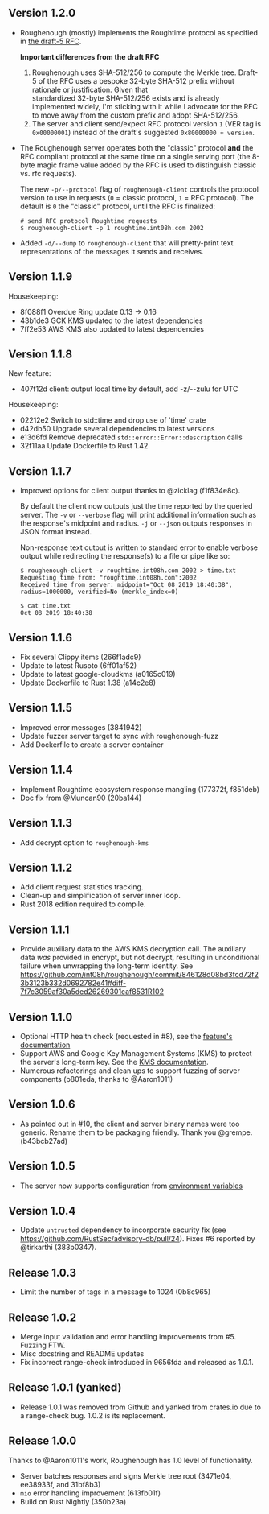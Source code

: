 ## Version 1.2.0
* Roughenough (mostly) implements the Roughtime protocol as specified in [the draft-5 RFC](https://www.ietf.org/archive/id/draft-ietf-ntp-roughtime-05.html).
  
  **Important differences from the draft RFC**
  1. Roughenough uses SHA-512/256 to compute the Merkle tree. Draft-5 of the RFC uses a
     bespoke 32-byte SHA-512 prefix without rationale or justification. Given that  
     standardized 32-byte SHA-512/256 exists and is already implemented widely, I'm 
     sticking with it while I advocate for the RFC to move away from the custom prefix
     and adopt SHA-512/256.
  2. The server and client send/expect RFC protocol version `1` (VER tag is `0x00000001`) 
     instead of the draft's suggested `0x80000000 + version`.

* The Roughenough server operates both the "classic" protocol **and** the RFC compliant 
  protocol at the same time on a single serving port (the 8-byte magic frame value added 
  by the RFC is used to distinguish classic vs. rfc requests).

  The new `-p/--protocol` flag of `roughenough-client` controls the protocol version to
  use in requests (`0` = classic protocol, `1` = RFC protocol). The default is `0` the
  "classic" protocol, until the RFC is finalized:

  ```
  # send RFC protocol Roughtime requests
  $ roughenough-client -p 1 roughtime.int08h.com 2002
  ```
* Added `-d/--dump` to `roughenough-client` that will pretty-print text representations 
  of the messages it sends and receives.

## Version 1.1.9

Housekeeping:
* 8f088f1 Overdue Ring update 0.13 -> 0.16
* 43b1de3 GCK KMS updated to the latest dependencies
* 7ff2e53 AWS KMS also updated to latest dependencies 

## Version 1.1.8

New feature:
* 407f12d client: output local time by default, add -z/--zulu for UTC 

Housekeeping:
* 02212e2 Switch to std::time and drop use of 'time' crate 
* d42db50 Upgrade several dependencies to latest versions 
* e13d6fd Remove deprecated `std::error::Error::description` calls 
* 32f11aa Update Dockerfile to Rust 1.42 

## Version 1.1.7

* Improved options for client output thanks to @zicklag (f1f834e8c).

  By default the client now outputs just the time reported by the queried server. 
  The `-v` or `--verbose` flag will print additional information such as the response's 
  midpoint and radius. `-j` or `--json` outputs responses in JSON format instead.

  Non-response text output is written to standard error to enable verbose output 
  while redirecting the response(s) to a file or pipe like so:
  
  ```
  $ roughenough-client -v roughtime.int08h.com 2002 > time.txt
  Requesting time from: "roughtime.int08h.com":2002
  Received time from server: midpoint="Oct 08 2019 18:40:38", radius=1000000, verified=No (merkle_index=0)
  
  $ cat time.txt
  Oct 08 2019 18:40:38
  ```

## Version 1.1.6

* Fix several Clippy items (266f1adc9) 
* Update to latest Rusoto (6ff01af52)
* Update to latest google-cloudkms (a0165c019)
* Update Dockerfile to Rust 1.38 (a14c2e8)

## Version 1.1.5

* Improved error messages (3841942)
* Update fuzzer server target to sync with roughenough-fuzz
* Add Dockerfile to create a server container

## Version 1.1.4

* Implement Roughtime ecosystem response mangling (177372f, f851deb)
* Doc fix from @Muncan90 (20ba144)

## Version 1.1.3

* Add decrypt option to `roughenough-kms` 

## Version 1.1.2 

* Add client request statistics tracking.
* Clean-up and simplification of server inner loop.
* Rust 2018 edition required to compile.

## Version 1.1.1

* Provide auxiliary data to the AWS KMS decryption call. The auxiliary data _was_ provided in encrypt, but not decrypt, resulting in unconditional failure when unwrapping the long-term identity. See https://github.com/int08h/roughenough/commit/846128d08bd3fcd72f23b3123b332d0692782e41#diff-7f7c3059af30a5ded26269301caf8531R102

## Version 1.1.0

* Optional HTTP health check (requested in #8), see the
  [feature's documentation](https://github.com/int08h/roughenough/blob/master/doc/OPTIONAL-FEATURES.md#http-health-check)
* Support AWS and Google Key Management Systems (KMS) to protect the server's long-term key.
  See the [KMS documentation](https://github.com/int08h/roughenough/blob/master/doc/OPTIONAL-FEATURES.md#key-management-system-kms-support).
* Numerous refactorings and clean ups to support fuzzing of 
  server components (b801eda, thanks to @Aaron1011)

## Version 1.0.6

* As pointed out in #10, the client and server binary names were too generic. Rename 
  them to be packaging friendly. Thank you @grempe. (b43bcb27ad)
  
## Version 1.0.5

* The server now supports configuration from 
  [environment variables](https://github.com/int08h/roughenough#server-configuration)
  
## Version 1.0.4

* Update `untrusted` dependency to incorporate security fix (see https://github.com/RustSec/advisory-db/pull/24). 
  Fixes #6 reported by @tirkarthi (383b0347).
  
## Release 1.0.3

* Limit the number of tags in a message to 1024 (0b8c965)

## Release 1.0.2

* Merge input validation and error handling improvements from #5. Fuzzing FTW.
* Misc docstring and README updates
* Fix incorrect range-check introduced in 9656fda and released as 1.0.1.

## Release 1.0.1 (yanked)

* Release 1.0.1 was removed from Github and yanked from crates.io due to a range-check bug. 
  1.0.2 is its replacement. 
  
## Release 1.0.0

Thanks to @Aaron1011's work, Roughenough has 1.0 level of functionality.

* Server batches responses and signs Merkle tree root (3471e04, ee38933f, and 31bf8b3)
* `mio` error handling improvement (613fb01f)
* Build on Rust Nightly (350b23a)
